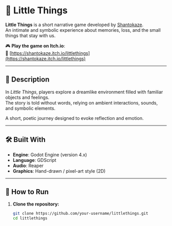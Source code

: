 # 🧸 Little Things

**Little Things** is a short narrative game developed by [Shantokaze](https://shantokaze.itch.io/littlethings).  
An intimate and symbolic experience about memories, loss, and the small things that stay with us.

🎮 **Play the game on Itch.io**:  
🔗 [https://shantokaze.itch.io/littlethings](https://shantokaze.itch.io/littlethings)

---

## 📖 Description

In *Little Things*, players explore a dreamlike environment filled with familiar objects and feelings.  
The story is told without words, relying on ambient interactions, sounds, and symbolic elements.

A short, poetic journey designed to evoke reflection and emotion.

---

## 🛠️ Built With

- **Engine**: Godot Engine (version 4.x)
- **Language**: GDScript
- **Audio**: Reaper
- **Graphics**: Hand-drawn / pixel-art style (2D)

---

## 🚀 How to Run

1. **Clone the repository:**
   ```bash
   git clone https://github.com/your-username/littlethings.git
   cd littlethings
